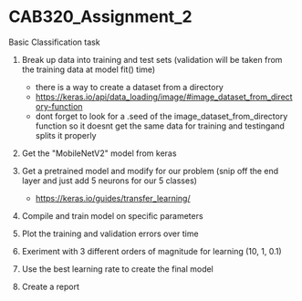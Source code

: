 # CAB320_Assignment_2

Basic Classification task

1) Break up data into training and test sets (validation will be taken from the training data at model fit() time)
    - there is a way to create a dataset from a directory 
    - https://keras.io/api/data_loading/image/#image_dataset_from_directory-function 
    - dont forget to look for a .seed of the image_dataset_from_directory function so it doesnt get the same data for training and testingand      splits it properly

2) Get the "MobileNetV2" model from keras

3) Get a pretrained model and modify for our problem (snip off the end layer and just add 5 neurons for our 5 classes)
    - https://keras.io/guides/transfer_learning/

4) Compile and train model on specific parameters

5) Plot the training and validation errors over time

6) Exeriment with 3 different orders of magnitude for learning (10, 1, 0.1)

7) Use the best learning rate to create the final model

6) Create a report